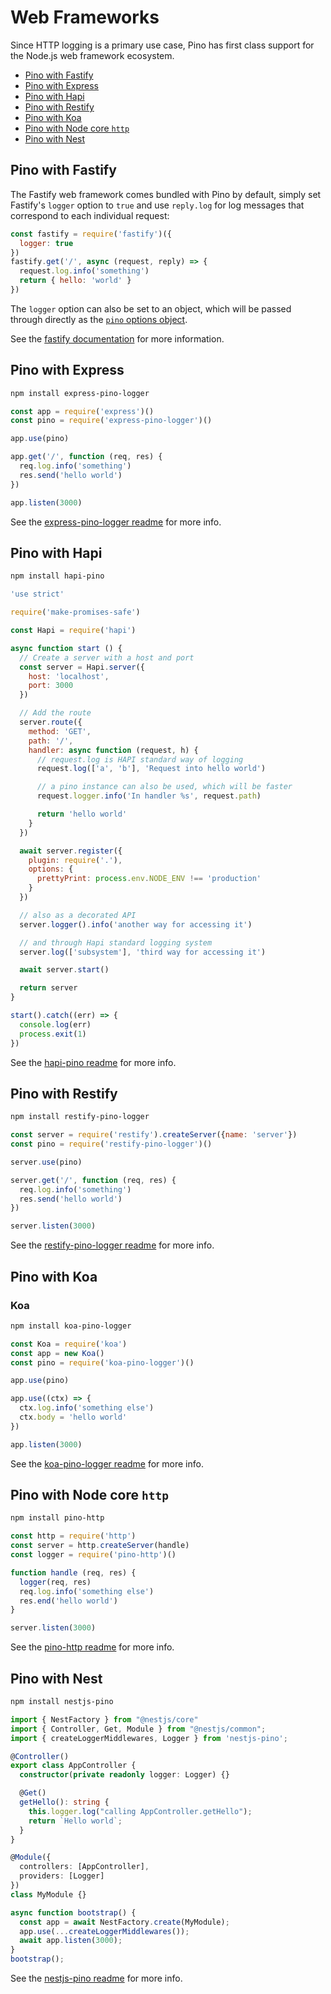 # Web Frameworks

Since HTTP logging is a primary use case, Pino has first class support for the Node.js
web framework ecosystem.

+ [Pino with Fastify](#fastify)
+ [Pino with Express](#express)
+ [Pino with Hapi](#hapi)
+ [Pino with Restify](#restify)
+ [Pino with Koa](#koa)
+ [Pino with Node core `http`](#http)
+ [Pino with Nest](#nest)

<a id="fastify"></a>
## Pino with Fastify

The Fastify web framework comes bundled with Pino by default, simply set Fastify's
`logger` option to `true` and use `reply.log` for log messages that correspond
to each individual request:

```js
const fastify = require('fastify')({
  logger: true
})
fastify.get('/', async (request, reply) => {
  request.log.info('something')
  return { hello: 'world' }
})
```

The `logger` option can also be set to an object, which will be passed through directly
as the [`pino` options object](api.md#options).

See the [fastify documentation](https://www.fastify.io/docs/latest/Logging/) for more information.

<a id="express"></a>
## Pino with Express

```sh
npm install express-pino-logger
```

```js
const app = require('express')()
const pino = require('express-pino-logger')()

app.use(pino)

app.get('/', function (req, res) {
  req.log.info('something')
  res.send('hello world')
})

app.listen(3000)
```

See the [express-pino-logger readme](http://npm.im/express-pino-logger) for more info.

<a id="hapi"></a>
## Pino with Hapi

```sh
npm install hapi-pino
```

```js
'use strict'

require('make-promises-safe')

const Hapi = require('hapi')

async function start () {
  // Create a server with a host and port
  const server = Hapi.server({
    host: 'localhost',
    port: 3000
  })

  // Add the route
  server.route({
    method: 'GET',
    path: '/',
    handler: async function (request, h) {
      // request.log is HAPI standard way of logging
      request.log(['a', 'b'], 'Request into hello world')

      // a pino instance can also be used, which will be faster
      request.logger.info('In handler %s', request.path)

      return 'hello world'
    }
  })

  await server.register({
    plugin: require('.'),
    options: {
      prettyPrint: process.env.NODE_ENV !== 'production'
    }
  })

  // also as a decorated API
  server.logger().info('another way for accessing it')

  // and through Hapi standard logging system
  server.log(['subsystem'], 'third way for accessing it')

  await server.start()

  return server
}

start().catch((err) => {
  console.log(err)
  process.exit(1)
})
```

See the [hapi-pino readme](http://npm.im/hapi-pino) for more info.

<a id="restify"></a>
## Pino with Restify

```sh
npm install restify-pino-logger
```

```js
const server = require('restify').createServer({name: 'server'})
const pino = require('restify-pino-logger')()

server.use(pino)

server.get('/', function (req, res) {
  req.log.info('something')
  res.send('hello world')
})

server.listen(3000)
```

See the [restify-pino-logger readme](http://npm.im/restify-pino-logger) for more info.

<a id="koa"></a>
## Pino with Koa

### Koa

```sh
npm install koa-pino-logger
```

```js
const Koa = require('koa')
const app = new Koa()
const pino = require('koa-pino-logger')()

app.use(pino)

app.use((ctx) => {
  ctx.log.info('something else')
  ctx.body = 'hello world'
})

app.listen(3000)
```

See the [koa-pino-logger readme](https://github.com/pinojs/koa-pino-logger) for more info.

<a id="http"></a>
## Pino with Node core `http`

```sh
npm install pino-http
```

```js
const http = require('http')
const server = http.createServer(handle)
const logger = require('pino-http')()

function handle (req, res) {
  logger(req, res)
  req.log.info('something else')
  res.end('hello world')
}

server.listen(3000)
```

See the [pino-http readme](http://npm.im/pino-http) for more info.


<a id="nest"></a>
## Pino with Nest

```sh
npm install nestjs-pino
```

```ts
import { NestFactory } from "@nestjs/core"
import { Controller, Get, Module } from "@nestjs/common";
import { createLoggerMiddlewares, Logger } from 'nestjs-pino';

@Controller()
export class AppController {
  constructor(private readonly logger: Logger) {}

  @Get()
  getHello(): string {
    this.logger.log("calling AppController.getHello");
    return `Hello world`;
  }
}

@Module({
  controllers: [AppController],
  providers: [Logger]
})
class MyModule {}

async function bootstrap() {
  const app = await NestFactory.create(MyModule);
  app.use(...createLoggerMiddlewares());
  await app.listen(3000);
}
bootstrap();
```

See the [nestjs-pino readme](http://npm.im/nestjs-pino) for more info.
